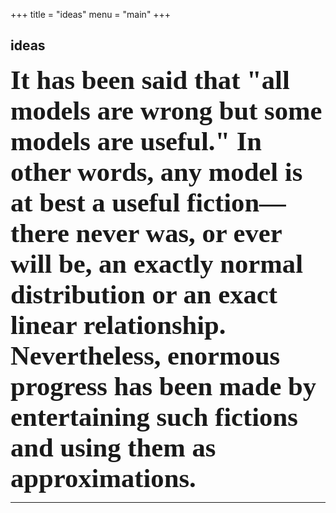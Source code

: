 +++
title = "ideas"
menu = "main"
+++

## ideas

<strong style="font-family:Wavefont;font-size:32pt">
It has been said that "all models are wrong but some models are useful." In other words, any model is at best a useful fiction—there never was, or ever will be, an exactly normal distribution or an exact linear relationship. Nevertheless, enormous progress has been made by entertaining such fictions and using them as approximations.</strong>

<div id="progress"></div>
<script>
let now = new Date();
let startOfYear = new Date(now.getFullYear(), 0, 1);
let endOfYear = new Date(now.getFullYear(), 11, 31);
let totalDays = Math.round((endOfYear - startOfYear) / (1000 * 60 * 60 * 24));
let passedDays = Math.round((now - startOfYear) / (1000 * 60 * 60 * 24));
let percentage = Math.round((passedDays / totalDays) * 100);
let progressBar = "";
for (var i = 0; i < 50; i++) {
    if (i < percentage / 2) {
        progressBar += "■";
    } else {
        progressBar += "□";
    }
}
document.getElementById('progress').innerText = "progress: " + progressBar + " " + percentage + "%";
</script>

***
